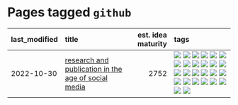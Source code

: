 # Pages tagged `github`

|last_modified|title|est. idea maturity|tags
|:---|:---|---:|:---|
|2022-10-30|[research and publication in the age of social media](../research-and-social.md)|2752|[![](https://img.shields.io/badge/tag-arxiv-d46ff4)](../tags/arxiv.md) [![](https://img.shields.io/badge/tag-citation-faa2fc)](../tags/citation.md) [![](https://img.shields.io/badge/tag-corrections-1ee399)](../tags/corrections.md) [![](https://img.shields.io/badge/tag-credit-49fd1a)](../tags/credit.md) [![](https://img.shields.io/badge/tag-curation-6edb5)](../tags/curation.md) [![](https://img.shields.io/badge/tag-discoverability-f1c85)](../tags/discoverability.md) [![](https://img.shields.io/badge/tag-discussion-0e5ec)](../tags/discussion.md) [![](https://img.shields.io/badge/tag-feed-2229ca)](../tags/feed.md) [![](https://img.shields.io/badge/tag-git-3b815)](../tags/git.md) [![](https://img.shields.io/badge/tag-github-3b18a)](../tags/github.md) [![](https://img.shields.io/badge/tag-historyofscience-957448)](../tags/historyofscience.md) [![](https://img.shields.io/badge/tag-mastodon-936135)](../tags/mastodon.md) [![](https://img.shields.io/badge/tag-openreview-deeba9)](../tags/openreview.md) [![](https://img.shields.io/badge/tag-paperswithcode-c456a9)](../tags/paperswithcode.md) [![](https://img.shields.io/badge/tag-platform-d7de4b)](../tags/platform.md) [![](https://img.shields.io/badge/tag-publication-d5f6c6)](../tags/publication.md) [![](https://img.shields.io/badge/tag-reproducibility-e54ba1)](../tags/reproducibility.md) [![](https://img.shields.io/badge/tag-research-426a5f)](../tags/research.md) [![](https://img.shields.io/badge/tag-retractions-e3b2c7)](../tags/retractions.md) [![](https://img.shields.io/badge/tag-search-dafbc7)](../tags/search.md) [![](https://img.shields.io/badge/tag-socialmedia-7064e0)](../tags/socialmedia.md) [![](https://img.shields.io/badge/tag-stackoverflow-6819c6)](../tags/stackoverflow.md) [![](https://img.shields.io/badge/tag-subscription-11772b)](../tags/subscription.md) [![](https://img.shields.io/badge/tag-transparency-8e95e2)](../tags/transparency.md) [![](https://img.shields.io/badge/tag-twitter-5fba1d)](../tags/twitter.md) [![](https://img.shields.io/badge/tag-validation-587798)](../tags/validation.md)|